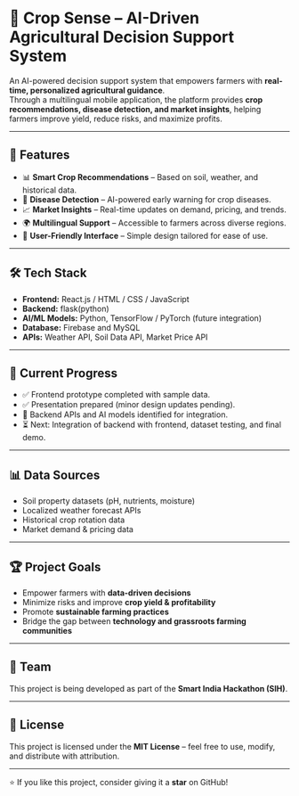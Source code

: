 # 🌱 Crop Sense – AI-Driven Agricultural Decision Support System  

An AI-powered decision support system that empowers farmers with **real-time, personalized agricultural guidance**.  
Through a multilingual mobile application, the platform provides **crop recommendations, disease detection, and market insights**, helping farmers improve yield, reduce risks, and maximize profits.  

---

## 🚀 Features  
- 📊 **Smart Crop Recommendations** – Based on soil, weather, and historical data.  
- 🌾 **Disease Detection** – AI-powered early warning for crop diseases.  
- 📈 **Market Insights** – Real-time updates on demand, pricing, and trends.  
- 🌍 **Multilingual Support** – Accessible to farmers across diverse regions.  
- 📱 **User-Friendly Interface** – Simple design tailored for ease of use.  

---

## 🛠️ Tech Stack  
- **Frontend:** React.js / HTML / CSS / JavaScript  
- **Backend:** flask(python) 
- **AI/ML Models:** Python, TensorFlow / PyTorch (future integration) 
- **Database:** Firebase and MySQL
- **APIs:** Weather API, Soil Data API, Market Price API  

---

## 📌 Current Progress  
- ✅ Frontend prototype completed with sample data.  
- ✅ Presentation prepared (minor design updates pending).  
- 🔄 Backend APIs and AI models identified for integration.  
- ⏳ Next: Integration of backend with frontend, dataset testing, and final demo.  

---

## 📊 Data Sources  
- Soil property datasets (pH, nutrients, moisture)  
- Localized weather forecast APIs  
- Historical crop rotation data  
- Market demand & pricing data  

---

## 🏆 Project Goals  
- Empower farmers with **data-driven decisions**  
- Minimize risks and improve **crop yield & profitability**  
- Promote **sustainable farming practices**  
- Bridge the gap between **technology and grassroots farming communities**  

---

## 👥 Team  
This project is being developed as part of the **Smart India Hackathon (SIH)**.  

---

## 📜 License  
This project is licensed under the **MIT License** – feel free to use, modify, and distribute with attribution.  

---

⭐ If you like this project, consider giving it a **star** on GitHub!  
